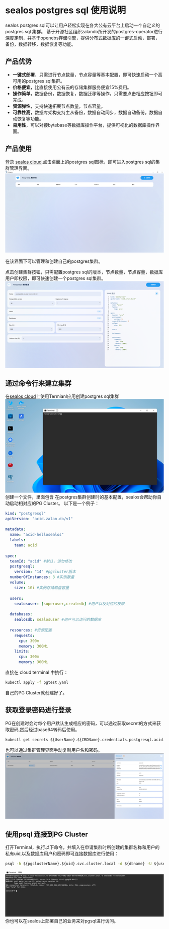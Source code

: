 # sealos postgres sql 使用说明



sealos postgres sql可以让用户轻松实现在各大公有云平台上启动一个自定义的 postgres sql 集群。 基于开源社区组织zalando所开发的postgres-operator进行深度定制，并基于openebs存储引擎，提供分布式数据库的一键式启动，部署，备份，数据转移，数据恢复等功能。

## 产品优势


* **一键式部署**，只需进行节点数量，节点容量等基本配置，即可快速启动一个高可用的postgres sql集群。
* **价格便宜**，比直接使用公有云的存储集群服务便宜15%费用。
* **操作简单**，数据备份，数据恢复，数据迁移等操作，只需要点击相应按钮即可完成。
* **资源弹性**，支持快速拓展节点数量，节点容量。
* **可靠性高**，数据库架构支持主从备份，数据自动同步，数据自动备份，数据自动恢复等功能。
* **易用性**，可以对接bytebase等数据库操作平台，提供可视化的数据库操作界面。

## 产品使用


登录 [sealos cloud](https://cloud.sealos.io),点击桌面上的postgres sql图标，即可进入postgres sql的集群管理界面。
![pgsqlimg_2.png](pgsqlimg_2.png)

在该界面下可以管理和创建自己的postgres集群。

点击创建集群按钮，只需配置postgres sql的版本，节点数量，节点容量，数据库用户即权限，即可快速创建一个postgres sql集群。
![pgsqlimg_3.png](pgsqlimg_3.png)


## 通过命令行来建立集群


在[sealos cloud](https://cloud.sealos.io)上使用Termianl应用创建postgres sql集群
![pgsqlimg_4.png](pgsqlimg_4.png)
创建一个文件，里面包含 在postgres集群创建时的基本配置，sealos会帮助你自动启动相对应的PG Cluster。
以下是一个例子：

```yaml
kind: "postgresql"
apiVersion: "acid.zalan.do/v1"

metadata:
  name: "acid-hellosealos"
  labels:
    team: acid

spec:
  teamId: "acid" #默认，请勿修改
  postgresql:
    version: "14" #pgcluster版本
  numberOfInstances: 3 #实例数量
  volume:
    size: 1Gi #实例存储磁盘容量

  users:
    sealosuser: [superuser,createdb] #用户以及对应的权限

  databases:
    sealosdb: sealosuser #用户可以访问的数据库

  resources: #资源配置
    requests:
      cpu: 300m
      memory: 300Mi
    limits:
      cpu: 300m
      memory: 300Mi
```
直接在 cloud terminal 中执行：
```cmd
kubectl apply -f pgtest.yaml
```
自己的PG Cluster就创建好了。

## 获取登录密码进行登录


PG在创建时会对每个用户默认生成相应的密码，可以通过获取secret的方式来获取密码,然后经过base64转码后使用。
```cmd
kubectl get secrets ${UserName}.${CRDName}.credentials.postgresql.acid.zalan.do --template '{{.data.password}}' | base64 -d
```
也可以通过集群管理界面手动复制用户名和密码。
![pgsqlimg.png](pgsqlimg.png)

## 使用psql 连接到PG Cluster



打开Terminal，执行以下命令，并填入在申请集群时所创建的集群名称和用户的私有uid,以及数据库用户和密码即可连接数据库进行使用：
```cmd
psql -h ${pgclusterName}.${uid}.svc.cluster.local -d ${dbname} -U ${username}
```

![pgsqlimg_1.png](pgsqlimg_1.png)
你也可以在sealos上部署自己的业务来对pgsql进行访问。
